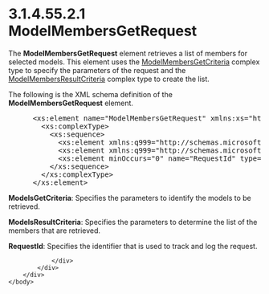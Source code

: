 <html dir="LTR" xmlns:mshelp="http://msdn.microsoft.com/mshelp" xmlns:ddue="http://ddue.schemas.microsoft.com/authoring/2003/5" xmlns:xlink="http://www.w3.org/1999/xlink" xmlns:tool="http://www.microsoft.com/tooltip">
    <head>
        <meta http-equiv="Content-Type" content="text/html; CHARSET=utf-8"></meta>
        <meta name="save" content="history"></meta>
        <title>3.1.4.55.2.1 ModelMembersGetRequest</title>
        <xml>
            <mshelp:toctitle title="3.1.4.55.2.1 ModelMembersGetRequest"></mshelp:toctitle>
            <mshelp:rltitle title="[MS-SSMDSWS-15]: ModelMembersGetRequest"></mshelp:rltitle>
            <mshelp:keyword index="A" term="fe0042fc-3a12-462e-97cf-aa8e156b2a58"></mshelp:keyword>
            <mshelp:attr name="DCSext.ContentType" value="open specification"></mshelp:attr>
            <mshelp:attr name="AssetID" value="fe0042fc-3a12-462e-97cf-aa8e156b2a58"></mshelp:attr>
            <mshelp:attr name="TopicType" value="kbRef"></mshelp:attr>
            <mshelp:attr name="DCSext.Title" value="[MS-SSMDSWS-15]: ModelMembersGetRequest" />
        </xml>
    </head>
    <body>
        <div id="header">
            <h1 class="heading">3.1.4.55.2.1 ModelMembersGetRequest</h1>
        </div>
        <div id="mainSection">
            <div id="mainBody">
                <div id="allHistory" class="saveHistory"></div>
                <div id="sectionSection0" class="section" name="collapseableSection">
                    

<p>The <b>ModelMembersGetRequest</b> element retrieves a list
of members for selected models. This element uses the <a href="a9024242-ce68-44c9-a067-7799dce96357.md">ModelMembersGetCriteria</a>
complex type to specify the parameters of the request and the <a href="29430959-ffd2-47e1-9dbc-490f3e580368.md">ModelMembersResultCriteria</a>
complex type to create the list.</p>

<p>The following is the XML schema definition of the <b>ModelMembersGetRequest</b>
element.</p>

<dl>
<dd>
<div><pre> &lt;xs:element name=&quot;ModelMembersGetRequest&quot; xmlns:xs=&quot;http://www.w3.org/2001/XMLSchema&quot;&gt;
   &lt;xs:complexType&gt;
     &lt;xs:sequence&gt;
       &lt;xs:element xmlns:q999=&quot;http://schemas.microsoft.com/sqlserver/masterdataservices/2009/09&quot; minOccurs=&quot;0&quot; name=&quot;ModelsGetCriteria&quot; nillable=&quot;true&quot; type=&quot;q999:ModelMembersGetCriteria&quot; /&gt;
       &lt;xs:element xmlns:q999=&quot;http://schemas.microsoft.com/sqlserver/masterdataservices/2009/09&quot; minOccurs=&quot;0&quot; name=&quot;ModelsResultCriteria&quot; nillable=&quot;true&quot; type=&quot;q999:ModelMembersResultCriteria&quot; /&gt;
       &lt;xs:element minOccurs=&quot;0&quot; name=&quot;RequestId&quot; type=&quot;ser:guid&quot; /&gt;
     &lt;/xs:sequence&gt;
   &lt;/xs:complexType&gt;
 &lt;/xs:element&gt;
</pre></div>
</dd></dl>

<p><b>ModelsGetCriteria</b>: Specifies the parameters to
identify the models to be retrieved.</p>

<p><b>ModelsResultCriteria</b>: Specifies the parameters
to determine the list of the members that are retrieved.</p>

<p><b>RequestId</b>: Specifies the identifier that is
used to track and log the request.</p>


                </div>
            </div>
        </div>
    </body>
</html>